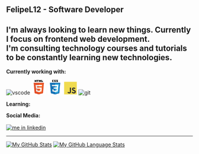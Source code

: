 FelipeL12 - Software Developer
--
I'm always looking to learn new things. Currently I focus on frontend web development. <br>
I'm consulting technology courses and tutorials to be constantly learning new technologies.
---
**Currently working with:**

<p>
  <img src="https://cdn.jsdelivr.net/gh/devicons/devicon/icons/vscode/vscode-original.svg" alt="vscode" width="35" height="35"/>
  <img src="https://raw.githubusercontent.com/devicons/devicon/master/icons/html5/html5-original-wordmark.svg" alt="html5" width="40" height="40"/>
  <img src="https://raw.githubusercontent.com/devicons/devicon/master/icons/css3/css3-original-wordmark.svg" alt="css3" width="40" height="40"/>
  <img src="https://raw.githubusercontent.com/devicons/devicon/master/icons/javascript/javascript-original.svg" alt="javascript" width="35" height="35"/>
  <img src="https://cdn.jsdelivr.net/gh/devicons/devicon/icons/git/git-original.svg" alt="git" width="35" height="35"/>
</p>

**Learning:**

<p>
<!--<img src="https://cdn.jsdelivr.net/gh/devicons/devicon/icons/react/react-original.svg" alt="react" width="35" height="35"/>
  
<img src="https://cdn.jsdelivr.net/gh/devicons/devicon/icons/vuejs/vuejs-original.svg"  alt="vue" width="35" height="35"/>
--> </p>
  
**Social Media:**

<p><a href="https://www.linkedin.com/in/felipe-lozada-a50969206//" target="_blank"><img align="center" src="https://cdn.jsdelivr.net/gh/devicons/devicon/icons/linkedin/linkedin-original.svg" alt="me in linkedin" height="auto" width="30"/></a></p>

---
[![My GitHub Stats](https://github-readme-stats.vercel.app/api/?username=felipel12&count_private=true&theme=tokyonight&showicons=true)]()
[![My GitHub Language Stats](https://github-readme-stats.vercel.app/api/top-langs/?username=FelipeL12&langs_count=5&theme=tokyonight)]()



<!--  My Top 3 projects -->
